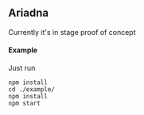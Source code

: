 ## Ariadna

Currently it's in stage proof of concept

#### Example

Just run 

```
npm install
cd ./example/
npm install
npm start
```